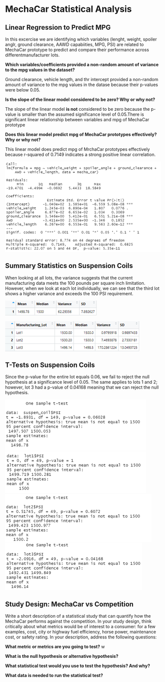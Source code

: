 # MechaCar Statistical Analysis

## Linear Regression to Predict MPG

In this excercise we are identifying which variables (lenght, weight, spoiler anglr, ground clearance, AAWD capabiities, MPG, PSI) are related to MechaCar prototype to predict and compare their performance across differentmanufacturer lots.


**Which variables/coefficients provided a non-random amount of variance to the mpg values in the dataset?**

Ground clearance, vehicle length, and thr intercept provided a non-random amount of variance to the mpg values in the datase because their p-values were below 0.05.

**Is the slope of the linear model considered to be zero? Why or why not?**

The slope of the linear model **is not** considered to be zero because the p-value is smaller than the assumed significance level of 0.05.There is significant linear relationship between variables and mpg of MechaCar prototype

**Does this linear model predict mpg of MechaCar prototypes effectively? Why or why not?**

This linear model does predict mpg of MrchaCar prototypes effectively because r-squared of 0.7149 indicates a strong positive linear correlation. 

![](Resources/Capture1.PNG)

## Summary Statistics on Suspension Coils

When looking at all lots, the variance suggests that the current manufacturing data meets the 100 pounds per square inch limitation. However, when we look at each lot individually, we can see that the third lot shows a higher variance and exceeds the 100 PSI requirement. 

![](Resources/Capture2.PNG)

![](Resources/Capture3.PNG)

## T-Tests on Suspension Coils

Since the p-value for the entire lot equals 0.06, we fail to reject the null hypothesis at a significance level of 0.05.
The same applies to lots 1 and 2; however, lot 3 had a p-value of 0.04168 meaning that we can reject the null hypothesis.

![](Resources/Capture4.PNG)
![](Resources/Capture5.PNG)
![](Resources/Capture6.PNG)
![](Resources/Capture7.PNG)

## Study Design: MechaCar vs Competition

Write a short description of a statistical study that can quantify how the MechaCar performs against the competition. In your study design, think critically about what metrics would be of interest to a consumer: for a few examples, cost, city or highway fuel efficiency, horse power, maintenance cost, or safety rating.
In your description, address the following questions:

**What metric or metrics are you going to test?**
w

**What is the null hypothesis or alternative hypothesis?**


**What statistical test would you use to test the hypothesis? And why?**


**What data is needed to run the statistical test?**

